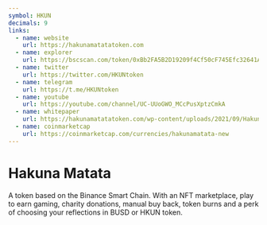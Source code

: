 ```yaml
---
symbol: HKUN
decimals: 9
links:
  - name: website
    url: https://hakunamatatatoken.com
  - name: explorer
    url: https://bscscan.com/token/0xBb2FA5B2D19209f4Cf50cF745Efc32641A7c9fb1
  - name: twitter
    url: https://twitter.com/HKUNtoken
  - name: telegram
    url: https://t.me/HKUNtoken
  - name: youtube
    url: https://youtube.com/channel/UC-UUoGWO_MCcPusXptzCmkA
  - name: whitepaper
    url: https://hakunamatatatoken.com/wp-content/uploads/2021/09/HakunaMatata_Whitepaper_v1.pdf
  - name: coinmarketcap
    url: https://coinmarketcap.com/currencies/hakunamatata-new
---
```


# Hakuna Matata

A token based on the Binance Smart Chain. With an NFT marketplace, play to earn gaming, charity donations, manual buy back, token burns and a perk of choosing your reflections in BUSD or HKUN token.
